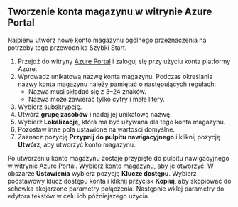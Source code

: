 ## <a name="create-a-storage-account-by-using-the-azure-portal"></a>Tworzenie konta magazynu w witrynie Azure Portal

Najpierw utwórz nowe konto magazynu ogólnego przeznaczenia na potrzeby tego przewodnika Szybki Start. 

1. Przejdź do witryny [Azure Portal](https://portal.azure.com/#create/Microsoft.StorageAccount-ARM) i zaloguj się przy użyciu konta platformy Azure. 
2. Wprowadź unikatową nazwę konta magazynu. Podczas określania nazwy konta magazynu należy pamiętać o następujących regułach:
    - Nazwa musi składać się z 3–24 znaków.
    - Nazwa może zawierać tylko cyfry i małe litery.
4. Wybierz subskrypcję. 
5. Utwórz **grupę zasobów** i nadaj jej unikatową nazwę. 
6. Wybierz **Lokalizację**, która ma być używana dla tego konta magazynu.
7. Pozostaw inne pola ustawione na wartości domyślne.
8. Zaznacz pozycję **Przypnij do pulpitu nawigacyjnego** i kliknij pozycję **Utwórz**, aby utworzyć konto magazynu. 

Po utworzeniu konto magazynu zostaje przypięte do pulpitu nawigacyjnego w witrynie Azure Portal. Wybierz konto magazynu, aby je otworzyć. W obszarze **Ustawienia** wybierz pozycję **Klucze dostępu**. Wybierz podstawowy klucz dostępu konta i kliknij przycisk **Kopiuj**, aby skopiować do schowka skojarzone parametry połączenia. Następnie wklej parametry do edytora tekstów w celu ich późniejszego użycia.
